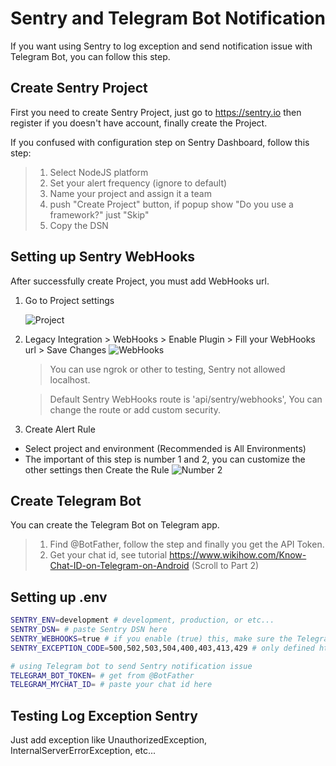 # Sentry and Telegram Bot Notification

If you want using Sentry to log exception and send notification issue with Telegram Bot, you can follow this step.

## Create Sentry Project

First you need to create Sentry Project, just go to https://sentry.io then register if you doesn't have account, finally create the Project.

If you confused with configuration step on Sentry Dashboard, follow this step:

> 1. Select NodeJS platform
> 2. Set your alert frequency (ignore to default)
> 3. Name your project and assign it a team
> 4. push "Create Project" button, if popup show "Do you use a framework?" just "Skip"
> 5. Copy the DSN

## Setting up Sentry WebHooks

After successfully create Project, you must add WebHooks url.

1. Go to Project settings

   ![Project](https://i.ibb.co/tLPH3rz/image.png)

2. Legacy Integration > WebHooks > Enable Plugin > Fill your WebHooks url > Save Changes
   ![WebHooks](https://i.ibb.co/j8Nc8Wy/image.png)

   > You can use ngrok or other to testing, Sentry not allowed localhost.

   > Default Sentry WebHooks route is 'api/sentry/webhooks', You can change the route or add custom security.

3. Create Alert Rule

- Select project and environment (Recommended is All Environments)
- The important of this step is number 1 and 2, you can customize the other settings then Create the Rule
  ![Number 2](https://i.ibb.co/BGLZkhn/image.png)

## Create Telegram Bot

You can create the Telegram Bot on Telegram app.

> 1. Find @BotFather, follow the step and finally you get the API Token.
> 2. Get your chat id, see tutorial https://www.wikihow.com/Know-Chat-ID-on-Telegram-on-Android (Scroll to Part 2)

## Setting up .env

```bash
SENTRY_ENV=development # development, production, or etc...
SENTRY_DSN= # paste Sentry DSN here
SENTRY_WEBHOOKS=true # if you enable (true) this, make sure the Telegram bot has configurated
SENTRY_EXCEPTION_CODE=500,502,503,504,400,403,413,429 # only defined http status code can send notification to Telegram

# using Telegram bot to send Sentry notification issue
TELEGRAM_BOT_TOKEN= # get from @BotFather
TELEGRAM_MYCHAT_ID= # paste your chat id here
```

## Testing Log Exception Sentry

Just add exception like UnauthorizedException, InternalServerErrorException, etc...
